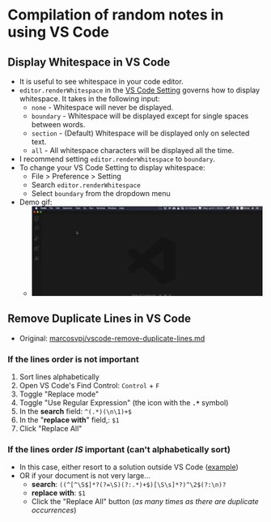# Compilation of random notes in using VS Code

## Display Whitespace in VS Code
* It is useful to see whitespace in your code editor.
* `editor.renderWhitespace` in the [VS Code Setting](https://code.visualstudio.com/docs/getstarted/settings) governs how to display whitespace. It takes in the following input:
  * `none` - Whitespace will never be displayed.
  * `boundary` - Whitespace will be displayed except for single spaces between words.
  * `section` - (Default) Whitespace will be displayed only on selected text.
  * `all` - All whitespace characters will be displayed all the time.
* I recommend setting `editor.renderWhitespace` to `boundary`.
* To change your VS Code Setting to display whitespace:
  * File > Preference > Setting
  * Search `editor.renderWhitespace`
  * Select `boundary` from the dropdown menu
* Demo gif:
  * ![](./img/whitespace_setting.gif)

## Remove Duplicate Lines in VS Code
* Original: [marcosvpj/vscode-remove-duplicate-lines.md](https://gist.github.com/marcosvpj/f04116e5443284ccb5f14f3c443a2d0d)

### If the lines order is not important
1. Sort lines alphabetically
2. Open VS Code's Find Control: `Control` + `F`
3. Toggle "Replace mode"
4. Toggle "Use Regular Expression" (the icon with the **`.*`** symbol)
5. In the **search** field: `^(.*)(\n\1)+$`
6. In the "**replace with**" field,: `$1`
7. Click "Replace All"

### If the lines order *IS* important (can't alphabetically sort)
* In this case, either resort to a solution outside VS Code ([example](https://stackoverflow.com/q/11532157/3258851))
* OR if your document is not very large...
  * **search**: `((^[^\S$]*?(?=\S)(?:.*)+$)[\S\s]*?)^\2$(?:\n)?`
  * **replace with**: `$1`
  * Click the "Replace All" button (*as many times as there are duplicate occurrences*)